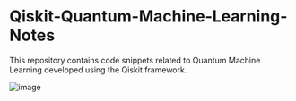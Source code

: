 # Qiskit-Quantum-Machine-Learning-Notes
This repository contains code snippets related to Quantum Machine Learning developed using the Qiskit framework.


![image](https://user-images.githubusercontent.com/5441882/189176036-685a7aad-f38f-4a5f-83b3-78edfc70ee29.png)

